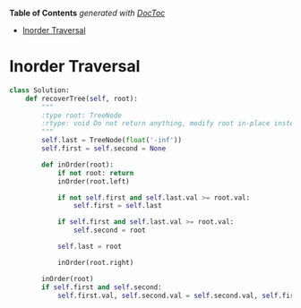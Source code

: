 <!-- START doctoc generated TOC please keep comment here to allow auto update -->
<!-- DON'T EDIT THIS SECTION, INSTEAD RE-RUN doctoc TO UPDATE -->
**Table of Contents**  *generated with [DocToc](https://github.com/thlorenz/doctoc)*

- [Inorder Traversal](#inorder-traversal)

<!-- END doctoc generated TOC please keep comment here to allow auto update -->

# Inorder Traversal

```python
class Solution:
    def recoverTree(self, root):
        """
        :type root: TreeNode
        :rtype: void Do not return anything, modify root in-place instead.
        """
        self.last = TreeNode(float('-inf'))
        self.first = self.second = None

        def inOrder(root):
            if not root: return
            inOrder(root.left)

            if not self.first and self.last.val >= root.val:
                self.first = self.last

            if self.first and self.last.val >= root.val:
                self.second = root

            self.last = root

            inOrder(root.right)

        inOrder(root)
        if self.first and self.second:
            self.first.val, self.second.val = self.second.val, self.first.val
```
